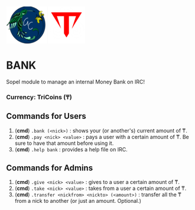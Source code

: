 <img src="https://github.com/giovannetor/Trinacry/blob/main/perlogo_small.png" alt="perlogo" width="110" height="100"> <img src="https://github.com/giovannetor/Trinacry/blob/main/T_LOGO_WHITE.png" alt="TTT_logo_white" width="100" height="100">
# BANK
Sopel module to manage an internal Money Bank on IRC! 

### Currency: TriCoins (₸)

## Commands for Users
1. (**cmd**) `.bank (<nick>)` : shows your (or another's) current amount of ₸.
1. (**cmd**) `.pay <nick> <value>` : pays a user with a certain amount of ₸. Be sure to have that amount before using it.
1. (**cmd**) `.help bank` : provides a help file on IRC.
## Commands for Admins
1. (**cmd**) `.give <nick> <value>` : gives to a user a certain amount of ₸.
1. (**cmd**) `.take <nick> <value>` : takes from a user a certain amount of ₸.
1. (**cmd**) `.transfer <nickfrom> <nickto> (<amount>)` : transfer all the ₸ from a nick to another (or just an amount. Optional.)


